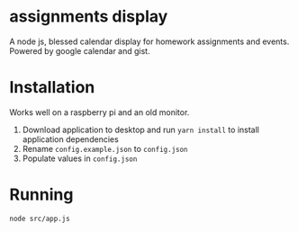 # assignments display
A node js, blessed calendar display for homework assignments and events. Powered by google calendar and gist.

# Installation
Works well on a raspberry pi and an old monitor. 

1. Download application to desktop and run `yarn install` to install application dependencies
2. Rename `config.example.json` to `config.json`
3. Populate values in `config.json`

# Running
```
node src/app.js
```
